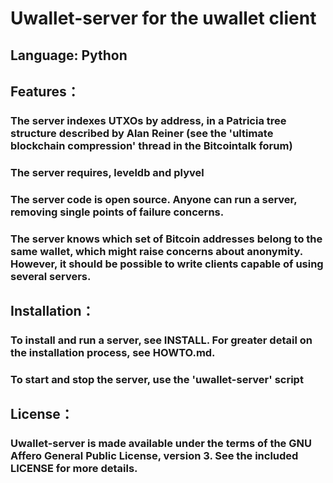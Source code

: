 # Uwallet-server for the uwallet client
## Language: Python
## Features：
### The server indexes UTXOs by address, in a Patricia tree structure described by Alan Reiner (see the 'ultimate blockchain compression' thread in the Bitcointalk forum)
### The server requires, leveldb and plyvel
### The server code is open source. Anyone can run a server, removing single points of failure concerns.
### The server knows which set of Bitcoin addresses belong to the same wallet, which might raise concerns about anonymity. However, it should be possible to write clients capable of using several servers.
## Installation：
### To install and run a server, see INSTALL. For greater detail on the installation process, see HOWTO.md.
### To start and stop the server, use the 'uwallet-server' script
## License：
### Uwallet-server is made available under the terms of the GNU Affero General Public License, version 3. See the included LICENSE for more details.
